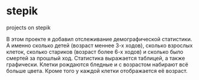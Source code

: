 # stepik
projects on stepik

В этом проекте я добавил отслеживание демографической статистики. А именно сколько детей (возраст меннее 3-х ходов), сколько взрослых клеток, сколько стариков (возраст более 6-х ходов) и сколько было смертей за прошлый ход.
Статистика выражается таблицей, а также графически. Клетки рождаются бледные и с возрастом набирают всё больше цвета.
Кроме того у каждой клетки отображается её возраст.
